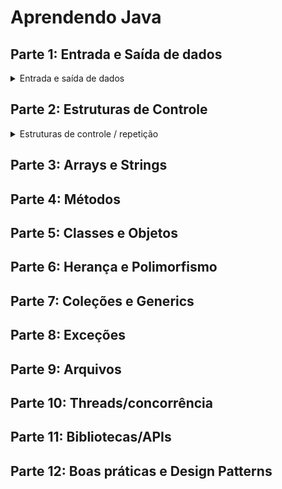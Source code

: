 # Aprendendo Java

## Parte 1: Entrada e Saída de dados
<details>
    <summary>Entrada e saída de dados</summary>
    <ul>
        <li>Questão 1 (Idade em dias): Faça um algoritmo que leia a idade de uma pessoa expressa em anos, meses e dias e mostre-a expressa em dias. Leve em consideração o ano com 365 dias e o mês com 30. (Ex: 3 anos, 2 meses e 15 dias = 1170 dias.)</li><br>
        <li>Questão 2 (Média): Fazer um programa que imprima a média aritmética dos números 8,9 e 7. A média dos números 4, 5 e 6. A soma das duas médias. A média das médias.</li><br>
        <li>Questão 3 (Saldo com reajuste): Informar um saldo e imprimir o saldo com reajuste de 1%.</li><br>
        <li>Questão 4 (valor peças): Escrever um algoritmo que lê:<br>
            - a porcentagem do IPI a ser acrescido no valor das peças<br>
            - o código da peça 1, valor unitário da peça 1, quantidade de peças 1<br>
            - o código da peça 2, valor unitário da peça 2, quantidade de peças 2<br>
            O algoritmo deve calcular o valor total a ser pago e apresentar o resultado.<br>
            Fórmula : (valor1 * quant1 + valor2 * quant2) * (IPI/100 + 1)</li><br>
        <li>Questão 5 (SalarioMinimo): Crie um algoritmo que leia o valor do salário mínimo e o valor do salário de um usuário, calcule a quantidade de salários mínimos esse usuário ganha e imprima o resultado. (1SM=R$788,00)</li><br>
        <li>Questão 6 (AntecessorSucessor): Desenvolva um algoritmo em Java que leia um número inteiro e imprima o seu antecessor e seu sucessor.</li>
    </ul>
</details>

## Parte 2: Estruturas de Controle
<details>
    <summary>Estruturas de controle / repetição </summary>
    <ul>
        <li>Questão 1  - Quadrante (Questão retirada do juíz online 'Beecrowd'): Escreva um programa para ler as coordenadas (X,Y) de uma quantidade indeterminada de pontos no sistema cartesiano. Para cada ponto escrever o quadrante a que ele pertence. O algoritmo será encerrado quando pelo menos uma de duas coordenadas for NULA (nesta situação sem escrever mensagem alguma).<br><strong>Entrada</strong>: A entrada contém vários casos de teste. Cada caso de teste contém 2 valores inteiros.<br><strong>Saída</strong>: Para cada caso de teste mostre em qual quadrante do sistema cartesiano se encontra a coordenada lida, conforme o exemplo.
    </ul>

</details>

## Parte 3: Arrays e Strings

## Parte 4: Métodos

## Parte 5: Classes e Objetos

## Parte 6: Herança e Polimorfismo

## Parte 7: Coleções e Generics

## Parte 8: Exceções

## Parte 9: Arquivos

## Parte 10: Threads/concorrência

## Parte 11: Bibliotecas/APIs

## Parte 12: Boas práticas e Design Patterns